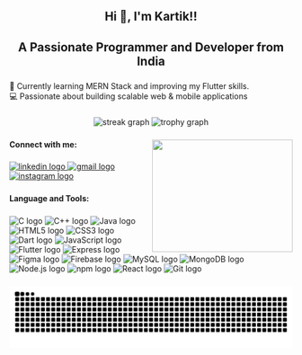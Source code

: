 <h2 align="center">Hi 👋, I'm Kartik!!</h2>

###

<h2 align="center">A Passionate Programmer and Developer from India</h2>

###

<p align="left">🌱 Currently learning MERN Stack and improving my Flutter skills.<br>💻 Passionate about building scalable web & mobile applications</p>

###

<div align="center">
  <img src="https://streak-stats.demolab.com?user=KartikDeshmukh0211&locale=en&mode=daily&theme=dracula&hide_border=false&border_radius=5&order=3" height="150" alt="streak graph"  />
  <img src="https://github-profile-trophy.vercel.app?username=KartikDeshmukh0211&theme=dracula&column=-1&row=1&margin-w=8&margin-h=8&no-bg=false&no-frame=false&order=4" height="150" alt="trophy graph"  />
</div>

###

<img align="right" width="250" height="200" src="https://img.freepik.com/premium-photo/young-anime-programmer-working-code-project_1282444-261965.jpg"  />

###

<h4 align="left">Connect with me:</h4>

###

<div align="left">
  <a href="https://www.linkedin.com/in/kartikdeshmukh58/" target="_blank">
    <img src="https://raw.githubusercontent.com/maurodesouza/profile-readme-generator/master/src/assets/icons/social/linkedin/default.svg" width="50" height="40" alt="linkedin logo"  />
  </a>
  <a href="kartikdeshmukh58@gmail.com" target="_blank">
    <img src="https://raw.githubusercontent.com/maurodesouza/profile-readme-generator/master/src/assets/icons/social/gmail/default.svg" width="50" height="40" alt="gmail logo"  />
  </a>
  <a href="https://www.instagram.com/kartik_deshmukh_02_" target="_blank">
    <img src="https://raw.githubusercontent.com/maurodesouza/profile-readme-generator/master/src/assets/icons/social/instagram/default.svg" width="50" height="40" alt="instagram logo"  />
  </a>
</div>

###

<h4 align="left">Language and Tools:</h4>

###

<div align="left">
  <img src="https://cdn.jsdelivr.net/gh/devicons/devicon/icons/c/c-original.svg" width="42" alt="C logo" />
  <img src="https://cdn.jsdelivr.net/gh/devicons/devicon/icons/cplusplus/cplusplus-original.svg" width="42" alt="C++ logo" />
  <img src="https://cdn.jsdelivr.net/gh/devicons/devicon/icons/java/java-original.svg" width="42" alt="Java logo" />
  <img src="https://cdn.jsdelivr.net/gh/devicons/devicon/icons/html5/html5-original.svg" width="42" alt="HTML5 logo" />
  <img src="https://cdn.jsdelivr.net/gh/devicons/devicon/icons/css3/css3-original.svg" width="42" alt="CSS3 logo" />
  <img src="https://cdn.jsdelivr.net/gh/devicons/devicon/icons/dart/dart-original.svg" width="42" alt="Dart logo" />
  <img src="https://cdn.jsdelivr.net/gh/devicons/devicon/icons/javascript/javascript-original.svg" width="42" alt="JavaScript logo" />
  <img src="https://cdn.jsdelivr.net/gh/devicons/devicon/icons/flutter/flutter-original.svg" width="42" alt="Flutter logo" />
  <img src="https://cdn.jsdelivr.net/gh/devicons/devicon/icons/express/express-original.svg" width="42" alt="Express logo" />
  <img src="https://cdn.jsdelivr.net/gh/devicons/devicon/icons/figma/figma-original.svg" width="42" alt="Figma logo" />
  <img src="https://cdn.jsdelivr.net/gh/devicons/devicon/icons/firebase/firebase-plain.svg" width="42" alt="Firebase logo" />
  <img src="https://cdn.jsdelivr.net/gh/devicons/devicon/icons/mysql/mysql-original.svg" width="42" alt="MySQL logo" />
  <img src="https://cdn.jsdelivr.net/gh/devicons/devicon/icons/mongodb/mongodb-original.svg" width="42" alt="MongoDB logo" />
  <img src="https://cdn.jsdelivr.net/gh/devicons/devicon/icons/nodejs/nodejs-original.svg" width="42" alt="Node.js logo" />
  <img src="https://cdn.jsdelivr.net/gh/devicons/devicon/icons/npm/npm-original-wordmark.svg" width="42" alt="npm logo" />
  <img src="https://cdn.jsdelivr.net/gh/devicons/devicon/icons/react/react-original.svg" width="42" alt="React logo" />
  <img src="https://cdn.jsdelivr.net/gh/devicons/devicon/icons/git/git-original.svg" width="42" alt="Git logo" />
</div>

###

<img src="https://raw.githubusercontent.com/KartikDeshmukh0211/KartikDeshmukh0211/output/snake.svg" alt="Snake animation" />

###
